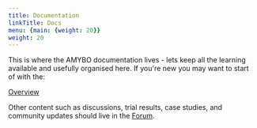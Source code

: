 ```yaml
---
title: Documentation
linkTitle: Docs
menu: {main: {weight: 20}}
weight: 20
---
```


This is where the AMYBO documentation lives - lets keep all the learning available and usefully organised here.  If you're new you may want to start of with the:

<a class="btn btn-lg btn-primary me-3 mb-4" href="/docs/overview/">
  Overview <i class="fas fa-arrow-alt-circle-right ms-2"></i>
</a>

Other content such as discussions, trial results, case studies, and community updates should live in the [Forum](https://forum.AMYBO.org).

<br>